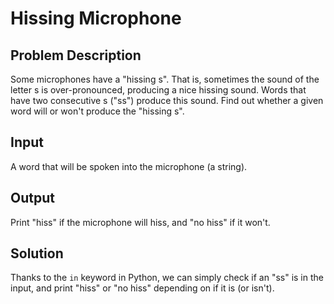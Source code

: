 # Hissing Microphone

## Problem Description

Some microphones have a "hissing s". That is, sometimes the sound of the letter s is over-pronounced, producing a nice hissing sound. Words that have two consecutive s ("ss") produce this sound. Find out whether a given word will or won't produce the "hissing s".

## Input

A word that will be spoken into the microphone (a string).

## Output

Print "hiss" if the microphone will hiss, and "no hiss" if it won't.

## Solution

Thanks to the `in` keyword in Python, we can simply check if an "ss" is in the input, and print "hiss" or "no hiss" depending on if it is (or isn't).
